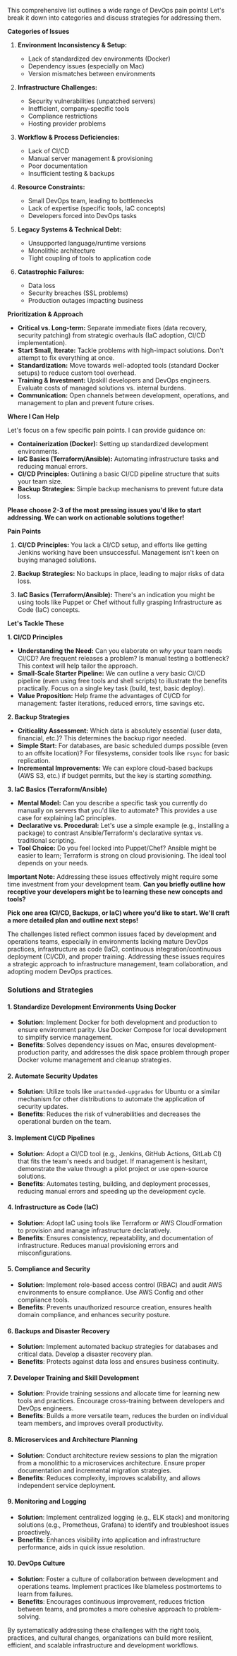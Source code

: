 This comprehensive list outlines a wide range of DevOps pain points! Let's break it down into categories and discuss strategies for addressing them.

**Categories of Issues**

1. **Environment Inconsistency & Setup:**
   * Lack of standardized dev environments (Docker)
   * Dependency issues (especially on Mac)
   * Version mismatches between environments

2. **Infrastructure Challenges:**
   * Security vulnerabilities (unpatched servers)
   * Inefficient, company-specific tools
   * Compliance restrictions
   * Hosting provider problems 

3. **Workflow & Process Deficiencies:**
    * Lack of CI/CD
    * Manual server management & provisioning
    * Poor documentation 
    * Insufficient testing & backups

4. **Resource Constraints:**
   * Small DevOps team, leading to bottlenecks
   * Lack of expertise (specific tools, IaC concepts)
   * Developers forced into DevOps tasks

5. **Legacy Systems & Technical Debt:**
   * Unsupported language/runtime versions
   * Monolithic architecture 
   * Tight coupling of tools to application code

6. **Catastrophic Failures:**
   * Data loss
   * Security breaches (SSL problems)
   * Production outages impacting business 

**Prioritization & Approach**

* **Critical vs. Long-term:**  Separate immediate fixes (data recovery, security patching) from strategic overhauls (IaC adoption, CI/CD implementation).
* **Start Small, Iterate:** Tackle problems with high-impact solutions. Don't attempt to fix everything at once.
* **Standardization:** Move towards well-adopted tools (standard Docker setups) to reduce custom tool overhead. 
* **Training & Investment:** Upskill developers and DevOps engineers. Evaluate costs of managed solutions vs. internal burdens.
* **Communication:** Open channels between development, operations, and management to plan and prevent future crises.

**Where I Can Help**

Let's focus on a few specific pain points. I can provide guidance on:

* **Containerization (Docker):** Setting up standardized development environments.
* **IaC Basics (Terraform/Ansible):**  Automating infrastructure tasks and reducing manual errors.
* **CI/CD Principles:** Outlining a basic CI/CD pipeline structure that suits your team size.
* **Backup Strategies:** Simple backup mechanisms to prevent future data loss. 

**Please choose 2-3 of the most pressing issues you'd like to start addressing. We can work on actionable solutions together!** 

**Pain Points**

1. **CI/CD Principles:**  You lack a CI/CD setup, and efforts like getting Jenkins working have been unsuccessful. Management isn't keen on buying managed solutions. 
 
2. **Backup Strategies:**  No backups in place, leading to major risks of data loss.

3. **IaC Basics (Terraform/Ansible):**  There's an indication you might be using tools like Puppet or Chef without fully grasping Infrastructure as Code (IaC) concepts. 

**Let's Tackle These**

**1. CI/CD Principles**

* **Understanding the Need:**  Can you elaborate on *why* your team needs CI/CD? Are frequent releases a problem? Is manual testing a bottleneck? This context will help tailor the approach.
* **Small-Scale Starter Pipeline:**  We can outline a very basic CI/CD pipeline (even using free tools and shell scripts) to illustrate the benefits practically.  Focus on a single key task (build, test, basic deploy).
* **Value Proposition:** Help frame the advantages of CI/CD for management: faster iterations, reduced errors, time savings etc.

**2. Backup Strategies**

* **Criticality Assessment:** Which data is absolutely essential (user data, financial, etc.)? This determines the backup rigor needed.
* **Simple Start:** For databases, are basic scheduled dumps possible (even to an offsite location)? For filesystems, consider tools like `rsync` for basic replication. 
* **Incremental Improvements:** We can explore cloud-based backups (AWS S3, etc.) if budget permits, but the key is starting *something.*

**3. IaC Basics (Terraform/Ansible)**

 * **Mental Model:** Can you describe a specific task you currently do manually on servers that you'd like to automate? This provides a use case for explaining IaC principles.
 * **Declarative vs. Procedural:** Let's use a simple example (e.g., installing a package) to contrast Ansible/Terraform's declarative syntax vs. traditional scripting.
 * **Tool Choice:** Do you feel locked into Puppet/Chef? Ansible might be easier to learn; Terraform is strong on cloud provisioning.  The ideal tool depends on your needs.

**Important Note:** Addressing these issues effectively might require some time investment from your development team. **Can you briefly outline how receptive your developers might be to learning these new concepts and tools?**

**Pick one area (CI/CD, Backups, or IaC) where you'd like to start. We'll craft a more detailed plan and outline next steps!** 


The challenges listed reflect common issues faced by development and operations teams, especially in environments lacking mature DevOps practices, infrastructure as code (IaC), continuous integration/continuous deployment (CI/CD), and proper training. Addressing these issues requires a strategic approach to infrastructure management, team collaboration, and adopting modern DevOps practices.

### Solutions and Strategies

#### 1. **Standardize Development Environments Using Docker**
- **Solution**: Implement Docker for both development and production to ensure environment parity. Use Docker Compose for local development to simplify service management.
- **Benefits**: Solves dependency issues on Mac, ensures development-production parity, and addresses the disk space problem through proper Docker volume management and cleanup strategies.

#### 2. **Automate Security Updates**
- **Solution**: Utilize tools like `unattended-upgrades` for Ubuntu or a similar mechanism for other distributions to automate the application of security updates.
- **Benefits**: Reduces the risk of vulnerabilities and decreases the operational burden on the team.

#### 3. **Implement CI/CD Pipelines**
- **Solution**: Adopt a CI/CD tool (e.g., Jenkins, GitHub Actions, GitLab CI) that fits the team's needs and budget. If management is hesitant, demonstrate the value through a pilot project or use open-source solutions.
- **Benefits**: Automates testing, building, and deployment processes, reducing manual errors and speeding up the development cycle.

#### 4. **Infrastructure as Code (IaC)**
- **Solution**: Adopt IaC using tools like Terraform or AWS CloudFormation to provision and manage infrastructure declaratively.
- **Benefits**: Ensures consistency, repeatability, and documentation of infrastructure. Reduces manual provisioning errors and misconfigurations.

#### 5. **Compliance and Security**
- **Solution**: Implement role-based access control (RBAC) and audit AWS environments to ensure compliance. Use AWS Config and other compliance tools.
- **Benefits**: Prevents unauthorized resource creation, ensures health domain compliance, and enhances security posture.

#### 6. **Backups and Disaster Recovery**
- **Solution**: Implement automated backup strategies for databases and critical data. Develop a disaster recovery plan.
- **Benefits**: Protects against data loss and ensures business continuity.

#### 7. **Developer Training and Skill Development**
- **Solution**: Provide training sessions and allocate time for learning new tools and practices. Encourage cross-training between developers and DevOps engineers.
- **Benefits**: Builds a more versatile team, reduces the burden on individual team members, and improves overall productivity.

#### 8. **Microservices and Architecture Planning**
- **Solution**: Conduct architecture review sessions to plan the migration from a monolithic to a microservices architecture. Ensure proper documentation and incremental migration strategies.
- **Benefits**: Reduces complexity, improves scalability, and allows independent service deployment.

#### 9. **Monitoring and Logging**
- **Solution**: Implement centralized logging (e.g., ELK stack) and monitoring solutions (e.g., Prometheus, Grafana) to identify and troubleshoot issues proactively.
- **Benefits**: Enhances visibility into application and infrastructure performance, aids in quick issue resolution.

#### 10. **DevOps Culture**
- **Solution**: Foster a culture of collaboration between development and operations teams. Implement practices like blameless postmortems to learn from failures.
- **Benefits**: Encourages continuous improvement, reduces friction between teams, and promotes a more cohesive approach to problem-solving.

By systematically addressing these challenges with the right tools, practices, and cultural changes, organizations can build more resilient, efficient, and scalable infrastructure and development workflows.

